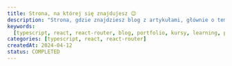 ```yaml
---
title: Strona, na której się znajdujesz 😉
description: "Strona, gdzie znajdziesz blog z artykułami, głównie o tematyce frontendowej, sekcję z kursami, dzięki którym nabędziesz wiedzę i doświadczenie z frontu, jak i portfolio, które przywita Cię moimi ostatnimi projektami."
keywords:
  [typescript, react, react-router, blog, portfolio, kursy, learning, portfolio]
categories: [typescript, react, react-router]
createdAt: 2024-04-12
status: COMPLETED
---
```

